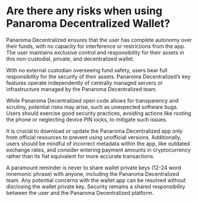 # Are there any risks when using Panaroma Decentralized Wallet? 

Panaroma Decentralized ensures that the user has complete autonomy over their funds, with no capacity for interference or restrictions from the app. The user maintains exclusive control and responsibility for their assets in this non-custodial, private, and decentralized wallet. 

With no external custodian overseeing fund safety, users bear full responsibility for the security of their assets. Panaroma Decentralized’s key features operate independently of centrally managed servers or infrastructure managed by the Panaroma Decentralized team. 

While Panaroma Decentralized open code allows for transparency and scrutiny, potential risks may arise, such as unexpected software bugs. Users should exercise good security practices, avoiding actions like rooting the phone or neglecting device PIN locks, to mitigate such issues.  

It is crucial to download or update the Panaroma Decentralized app only from official resources to prevent using unofficial versions. Additionally, users should be mindful of incorrect metadata within the app, like outdated exchange rates, and consider entering payment amounts in cryptocurrency rather than its fiat equivalent for more accurate transactions.  

A paramount reminder is never to share wallet private keys (12-24 word mnemonic phrase) with anyone, including the Panaroma Decentralized team. Any potential concerns with the wallet app can be resolved without disclosing the wallet private key. Security remains a shared responsibility between the user and the Panaroma Decentralized platform. 